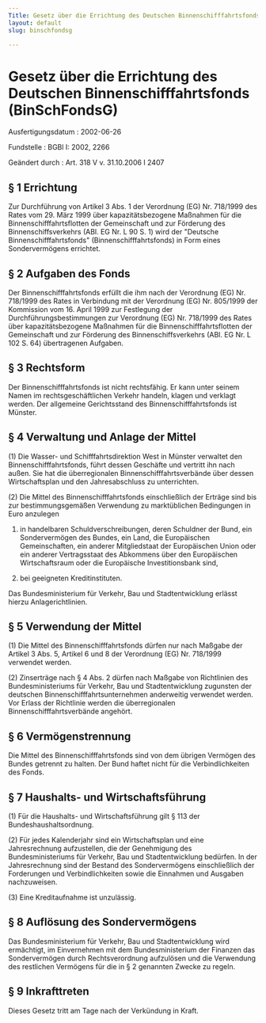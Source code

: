 ```yaml
---
Title: Gesetz über die Errichtung des Deutschen Binnenschifffahrtsfonds
layout: default
slug: binschfondsg

---
```


# Gesetz über die Errichtung des Deutschen Binnenschifffahrtsfonds (BinSchFondsG)

Ausfertigungsdatum
:   2002-06-26

Fundstelle
:   BGBl I: 2002, 2266

Geändert durch
:   Art. 318 V v. 31.10.2006 I 2407


## § 1 Errichtung

Zur Durchführung von Artikel 3 Abs. 1 der Verordnung (EG) Nr. 718/1999
des Rates vom 29. März 1999 über kapazitätsbezogene Maßnahmen für die
Binnenschifffahrtsflotten der Gemeinschaft und zur Förderung des
Binnenschiffsverkehrs (ABl. EG Nr. L 90 S. 1) wird der "Deutsche
Binnenschifffahrtsfonds" (Binnenschifffahrtsfonds) in Form eines
Sondervermögens errichtet.


## § 2 Aufgaben des Fonds

Der Binnenschifffahrtsfonds erfüllt die ihm nach der Verordnung (EG)
Nr. 718/1999 des Rates in Verbindung mit der Verordnung (EG) Nr.
805/1999 der Kommission vom 16. April 1999 zur Festlegung der
Durchführungsbestimmungen zur Verordnung (EG) Nr. 718/1999 des Rates
über kapazitätsbezogene Maßnahmen für die Binnenschifffahrtsflotten
der Gemeinschaft und zur Förderung des Binnenschiffsverkehrs (ABl. EG
Nr. L 102 S. 64) übertragenen Aufgaben.


## § 3 Rechtsform

Der Binnenschifffahrtsfonds ist nicht rechtsfähig. Er kann unter
seinem Namen im rechtsgeschäftlichen Verkehr handeln, klagen und
verklagt werden. Der allgemeine Gerichtsstand des
Binnenschifffahrtsfonds ist Münster.


## § 4 Verwaltung und Anlage der Mittel

(1) Die Wasser- und Schifffahrtsdirektion West in Münster verwaltet
den Binnenschifffahrtsfonds, führt dessen Geschäfte und vertritt ihn
nach außen. Sie hat die überregionalen Binnenschifffahrtsverbände über
dessen Wirtschaftsplan und den Jahresabschluss zu unterrichten.

(2) Die Mittel des Binnenschifffahrtsfonds einschließlich der Erträge
sind bis zur bestimmungsgemäßen Verwendung zu marktüblichen
Bedingungen in Euro anzulegen

1.  in handelbaren Schuldverschreibungen, deren Schuldner der Bund, ein
    Sondervermögen des Bundes, ein Land, die Europäischen Gemeinschaften,
    ein anderer Mitgliedstaat der Europäischen Union oder ein anderer
    Vertragsstaat des Abkommens über den Europäischen Wirtschaftsraum oder
    die Europäische Investitionsbank sind,


2.  bei geeigneten Kreditinstituten.



Das Bundesministerium für Verkehr, Bau und Stadtentwicklung erlässt
hierzu Anlagerichtlinien.


## § 5 Verwendung der Mittel

(1) Die Mittel des Binnenschifffahrtsfonds dürfen nur nach Maßgabe der
Artikel 3 Abs. 5, Artikel 6 und 8 der Verordnung (EG) Nr. 718/1999
verwendet werden.

(2) Zinserträge nach § 4 Abs. 2 dürfen nach Maßgabe von Richtlinien
des Bundesministeriums für Verkehr, Bau und Stadtentwicklung zugunsten
der deutschen Binnenschifffahrtsunternehmen anderweitig verwendet
werden. Vor Erlass der Richtlinie werden die überregionalen
Binnenschifffahrtsverbände angehört.


## § 6 Vermögenstrennung

Die Mittel des Binnenschifffahrtsfonds sind von dem übrigen Vermögen
des Bundes getrennt zu halten. Der Bund haftet nicht für die
Verbindlichkeiten des Fonds.


## § 7 Haushalts- und Wirtschaftsführung

(1) Für die Haushalts- und Wirtschaftsführung gilt § 113 der
Bundeshaushaltsordnung.

(2) Für jedes Kalenderjahr sind ein Wirtschaftsplan und eine
Jahresrechnung aufzustellen, die der Genehmigung des
Bundesministeriums für Verkehr, Bau und Stadtentwicklung bedürfen. In
der Jahresrechnung sind der Bestand des Sondervermögens einschließlich
der Forderungen und Verbindlichkeiten sowie die Einnahmen und Ausgaben
nachzuweisen.

(3) Eine Kreditaufnahme ist unzulässig.


## § 8 Auflösung des Sondervermögens

Das Bundesministerium für Verkehr, Bau und Stadtentwicklung wird
ermächtigt, im Einvernehmen mit dem Bundesministerium der Finanzen das
Sondervermögen durch Rechtsverordnung aufzulösen und die Verwendung
des restlichen Vermögens für die in § 2 genannten Zwecke zu regeln.


## § 9 Inkrafttreten

Dieses Gesetz tritt am Tage nach der Verkündung in Kraft.

